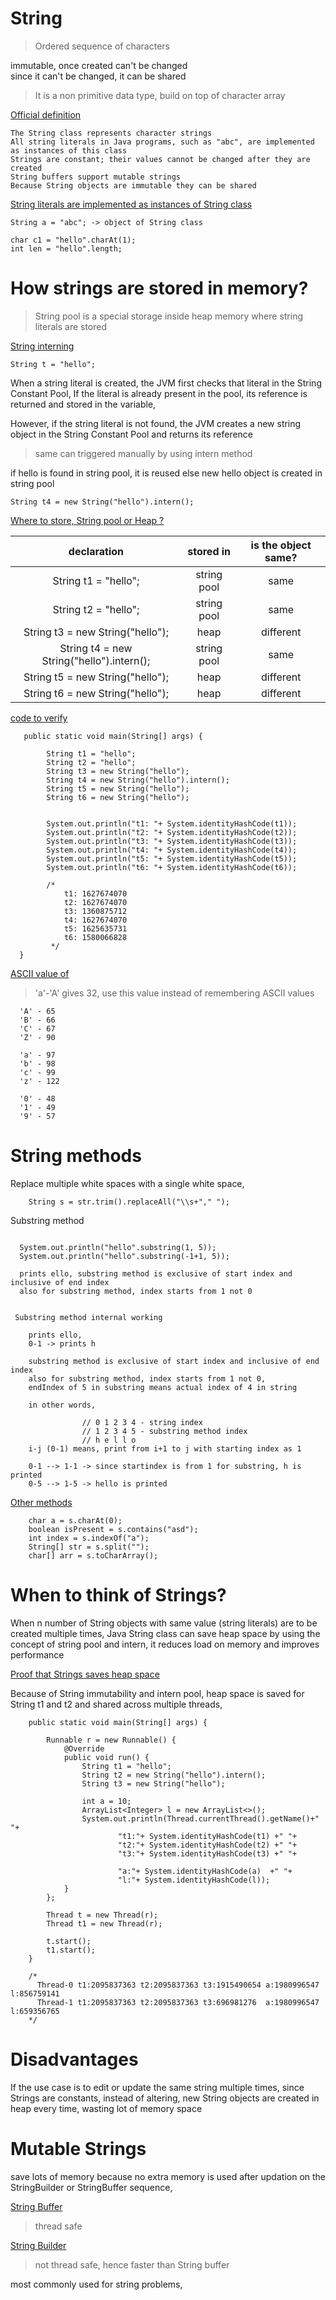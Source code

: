 # String

> Ordered sequence of characters    


immutable, once created can't be changed  
since it can't be changed, it can be shared 


> It is a non primitive data type, build on top of character array   

<ins>Official definition</ins>  
```
The String class represents character strings  
All string literals in Java programs, such as "abc", are implemented as instances of this class 
Strings are constant; their values cannot be changed after they are created 
String buffers support mutable strings 
Because String objects are immutable they can be shared 
```       

<ins>String literals are implemented as instances of String class</ins>  
```
String a = "abc"; -> object of String class  

char c1 = "hello".charAt(1);
int len = "hello".length;
```

# How strings are stored in memory?

> String pool is a special storage inside heap memory where string literals are stored  

<ins>String interning</ins> 

```
String t = "hello"; 
```

When a string literal is created, the JVM first checks that literal in the String Constant Pool, If the literal is already present in the pool, its reference is returned and stored in the variable, 

However, if the string literal is not found, the JVM creates a new string object in the String Constant Pool and returns its reference  

> same can triggered manually by using intern method

if hello is found in string pool, it is reused else new hello object is created in string pool  

```
String t4 = new String("hello").intern();   
```

<ins>Where to store, String pool or Heap ?</ins> 

| declaration | stored in | is the object same?
:---: | :---: | :---:
String t1 = "hello";                        | string pool   | same
String t2 = "hello";                        | string pool   | same    
String t3 = new String("hello");            | heap          | different
String t4 = new String("hello").intern();   | string pool   | same
String t5 = new String("hello");            | heap          | different
String t6 = new String("hello");            | heap          | different
  
<ins>code to verify</ins> 

```
   public static void main(String[] args) {

        String t1 = "hello";
        String t2 = "hello";
        String t3 = new String("hello");
        String t4 = new String("hello").intern();
        String t5 = new String("hello");
        String t6 = new String("hello");
        

        System.out.println("t1: "+ System.identityHashCode(t1));
        System.out.println("t2: "+ System.identityHashCode(t2));
        System.out.println("t3: "+ System.identityHashCode(t3));
        System.out.println("t4: "+ System.identityHashCode(t4));
        System.out.println("t5: "+ System.identityHashCode(t5));
        System.out.println("t6: "+ System.identityHashCode(t6));

        /*
            t1: 1627674070
            t2: 1627674070
            t3: 1360875712
            t4: 1627674070
            t5: 1625635731
            t6: 1580066828
         */
  }

```

<ins>ASCII value of</ins>  

> 'a'-'A' gives 32, use this value instead of remembering ASCII values    

```
  'A' - 65
  'B' - 66
  'C' - 67
  'Z' - 90

  'a' - 97
  'b' - 98
  'c' - 99
  'z' - 122

  '0' - 48
  '1' - 49
  '9' - 57
```

# String methods  

Replace multiple white spaces with a single white space,    

```
    String s = str.trim().replaceAll("\\s+"," ");
```    

Substring method
``` 
    
  System.out.println("hello".substring(1, 5));
  System.out.println("hello".substring(-1+1, 5));

  prints ello, substring method is exclusive of start index and inclusive of end index
  also for substring method, index starts from 1 not 0


 Substring method internal working

    prints ello,
    0-1 -> prints h

    substring method is exclusive of start index and inclusive of end index
    also for substring method, index starts from 1 not 0, 
    endIndex of 5 in substring means actual index of 4 in string

    in other words,

                // 0 1 2 3 4 - string index
                // 1 2 3 4 5 - substring method index
                // h e l l o
    i-j (0-1) means, print from i+1 to j with starting index as 1

    0-1 --> 1-1 -> since startindex is from 1 for substring, h is printed
    0-5 --> 1-5 -> hello is printed
```

<ins>Other methods</ins>    
```
    char a = s.charAt(0);
    boolean isPresent = s.contains("asd");
    int index = s.indexOf("a");
    String[] str = s.split("");
    char[] arr = s.toCharArray();
```
# When to think of Strings? 

When n number of String objects with same value (string literals) are to be created multiple times, Java String class can save heap space by using the concept of string pool and intern, it reduces load on memory and improves performance 

<ins>Proof that Strings saves heap space</ins>  

Because of String immutability and intern pool, heap space is saved for String t1 and t2 and shared across multiple threads,    

```
    public static void main(String[] args) {
        
        Runnable r = new Runnable() {
            @Override
            public void run() {
                String t1 = "hello";
                String t2 = new String("hello").intern();
                String t3 = new String("hello");

                int a = 10;
                ArrayList<Integer> l = new ArrayList<>();
                System.out.println(Thread.currentThread().getName()+" "+
                        "t1:"+ System.identityHashCode(t1) +" "+
                        "t2:"+ System.identityHashCode(t2) +" "+
                        "t3:"+ System.identityHashCode(t3) +" "+

                        "a:"+ System.identityHashCode(a)  +" "+
                        "l:"+ System.identityHashCode(l));
            }
        };

        Thread t = new Thread(r);
        Thread t1 = new Thread(r);

        t.start();
        t1.start();
    }
    
    /*
      Thread-0 t1:2095837363 t2:2095837363 t3:1915490654 a:1980996547 l:856759141
      Thread-1 t1:2095837363 t2:2095837363 t3:696981276  a:1980996547 l:659356765
    */
```

# Disadvantages

If the use case is to edit or update the same string multiple times, since Strings are constants, instead of altering, 
new String objects are created in heap every time, wasting lot of memory space  

# Mutable Strings

save lots of memory because no extra memory is used after updation on the StringBuilder or StringBuffer sequence,   

<ins>String Buffer</ins>  
> thread safe   

<ins>String Builder</ins>   
> not thread safe, hence faster than String buffer    

most commonly used for string problems,   


